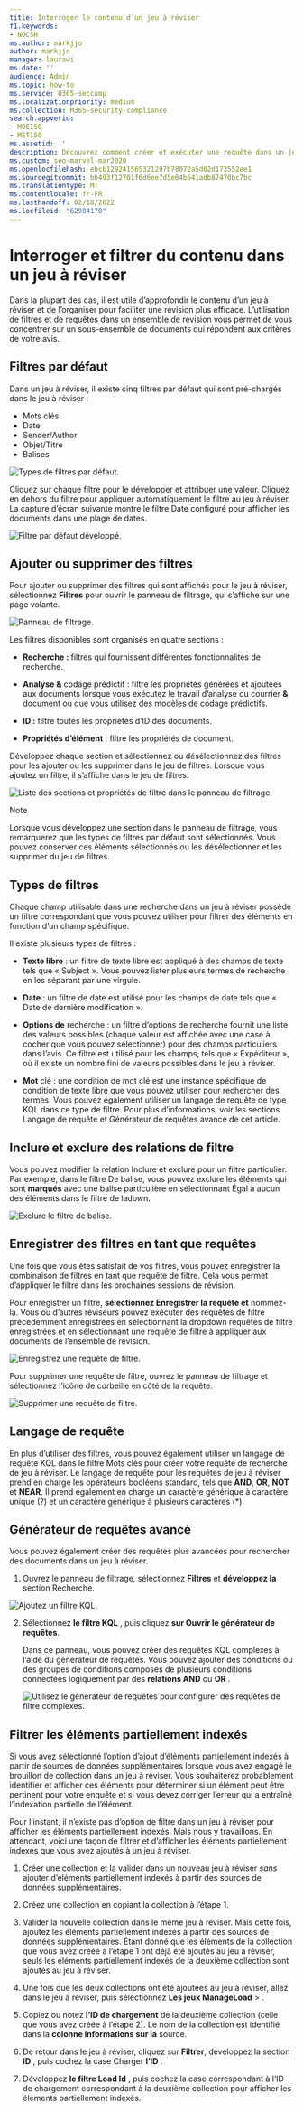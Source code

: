 ```yaml
---
title: Interroger le contenu d’un jeu à réviser
f1.keywords:
- NOCSH
ms.author: markjjo
author: markjjo
manager: laurawi
ms.date: ''
audience: Admin
ms.topic: how-to
ms.service: O365-seccomp
ms.localizationpriority: medium
ms.collection: M365-security-compliance
search.appverid:
- MOE150
- MET150
ms.assetid: ''
description: Découvrez comment créer et exécuter une requête dans un jeu à réviser pour organiser le contenu pour une révision plus efficace dans Advanced eDiscovery cas.
ms.custom: seo-marvel-mar2020
ms.openlocfilehash: ebcb129241565321297b78072a5d02d173552ee1
ms.sourcegitcommit: bb493f12701f6d6ee7d5e64b541adb87470bc7bc
ms.translationtype: MT
ms.contentlocale: fr-FR
ms.lasthandoff: 02/18/2022
ms.locfileid: "62904170"
---
```

# <a name="query-and-filter-content-in-a-review-set"></a>Interroger et filtrer du contenu dans un jeu à réviser

Dans la plupart des cas, il est utile d’approfondir le contenu d’un jeu à réviser et de l’organiser pour faciliter une révision plus efficace. L’utilisation de filtres et de requêtes dans un ensemble de révision vous permet de vous concentrer sur un sous-ensemble de documents qui répondent aux critères de votre avis.

## <a name="default-filters"></a>Filtres par défaut

Dans un jeu à réviser, il existe cinq filtres par défaut qui sont pré-chargés dans le jeu à réviser :

- Mots clés
- Date
- Sender/Author
- Objet/Titre
- Balises

![Types de filtres par défaut.](../media/DefaultFilterTypes.png)

Cliquez sur chaque filtre pour le développer et attribuer une valeur. Cliquez en dehors du filtre pour appliquer automatiquement le filtre au jeu à réviser. La capture d’écran suivante montre le filtre Date configuré pour afficher les documents dans une plage de dates.

![Filtre par défaut développé.](../media/ExpandedFilter.png)

## <a name="add-or-remove-filters"></a>Ajouter ou supprimer des filtres

Pour ajouter ou supprimer des filtres qui sont affichés pour le jeu à réviser, sélectionnez **Filtres** pour ouvrir le panneau de filtrage, qui s’affiche sur une page volante. 

![Panneau de filtrage.](../media/FilterPanel.png)

Les filtres disponibles sont organisés en quatre sections :

- **Recherche :** filtres qui fournissent différentes fonctionnalités de recherche.

- **Analyse &** codage prédictif : filtre les propriétés générées et ajoutées aux documents lorsque vous exécutez le travail d’analyse du courrier **&** document ou que vous utilisez des modèles de codage prédictifs.

- **ID :** filtre toutes les propriétés d’ID des documents.

- **Propriétés d’élément** : filtre les propriétés de document. 

Développez chaque section et sélectionnez ou désélectionnez des filtres pour les ajouter ou les supprimer dans le jeu de filtres. Lorsque vous ajoutez un filtre, il s’affiche dans le jeu de filtres. 

![Liste des sections et propriétés de filtre dans le panneau de filtrage.](../media/FilterPanel2.png)

> [!NOTE]
> Lorsque vous développez une section dans le panneau de filtrage, vous remarquerez que les types de filtres par défaut sont sélectionnés. Vous pouvez conserver ces éléments sélectionnés ou les désélectionner et les supprimer du jeu de filtres. 

## <a name="filter-types"></a>Types de filtres

Chaque champ utilisable dans une recherche dans un jeu à réviser possède un filtre correspondant que vous pouvez utiliser pour filtrer des éléments en fonction d’un champ spécifique.

Il existe plusieurs types de filtres :

- **Texte libre** : un filtre de texte libre est appliqué à des champs de texte tels que « Subject ». Vous pouvez lister plusieurs termes de recherche en les séparant par une virgule.

- **Date** : un filtre de date est utilisé pour les champs de date tels que « Date de dernière modification ».

- **Options de** recherche : un filtre d’options de recherche fournit une liste des valeurs possibles (chaque valeur est affichée avec une case à cocher que vous pouvez sélectionner) pour des champs particuliers dans l’avis. Ce filtre est utilisé pour les champs, tels que « Expéditeur », où il existe un nombre fini de valeurs possibles dans le jeu à réviser.

- **Mot** clé : une condition de mot clé est une instance spécifique de condition de texte libre que vous pouvez utiliser pour rechercher des termes. Vous pouvez également utiliser un langage de requête de type KQL dans ce type de filtre. Pour plus d’informations, voir les sections Langage de requête et Générateur de requêtes avancé de cet article.

## <a name="include-and-exclude-filter-relationships"></a>Inclure et exclure des relations de filtre

Vous pouvez modifier la relation Inclure et exclure pour un filtre particulier. Par exemple, dans le filtre De balise, vous pouvez exclure les éléments qui sont **marqués** avec une balise particulière en sélectionnant Égal à aucun des éléments dans le filtre de ladown. 

![Exclure le filtre de balise.](../media/TagFilterExclude.png)

## <a name="save-filters-as-queries"></a>Enregistrer des filtres en tant que requêtes

Une fois que vous êtes satisfait de vos filtres, vous pouvez enregistrer la combinaison de filtres en tant que requête de filtre. Cela vous permet d’appliquer le filtre dans les prochaines sessions de révision.

Pour enregistrer un filtre, **sélectionnez Enregistrer la requête et** nommez-la. Vous ou d’autres réviseurs pouvez exécuter des requêtes de filtre précédemment  enregistrées en sélectionnant la dropdown requêtes de filtre enregistrées et en sélectionnant une requête de filtre à appliquer aux documents de l’ensemble de révision. 

![Enregistrez une requête de filtre.](../media/SaveFilterQuery.png)

Pour supprimer une requête de filtre, ouvrez le panneau de filtrage et sélectionnez l’icône de corbeille en côté de la requête.

![Supprimer une requête de filtre.](../media/DeleteFilterQuery.png)

## <a name="query-language"></a>Langage de requête

En plus d’utiliser des filtres, vous pouvez également utiliser un langage de requête KQL dans le filtre Mots clés pour créer votre requête de recherche de jeu à réviser. Le langage de requête pour les requêtes de jeu à réviser prend en charge les opérateurs booléens standard, tels que **AND**, **OR**, **NOT** et **NEAR**. Il prend également en charge un caractère générique à caractère unique (?) et un caractère générique à plusieurs caractères (*).

## <a name="advanced-query-builder"></a>Générateur de requêtes avancé

Vous pouvez également créer des requêtes plus avancées pour rechercher des documents dans un jeu à réviser.

1. Ouvrez le panneau de filtrage, sélectionnez **Filtres** et **développez la** section Recherche.

  ![Ajoutez un filtre KQL.](../media/AddKQLFilter.png)

2. Sélectionnez **le filtre KQL** , puis cliquez **sur Ouvrir le générateur de requêtes**.

   Dans ce panneau, vous pouvez créer des requêtes KQL complexes à l’aide du générateur de requêtes. Vous pouvez ajouter des conditions ou des groupes de conditions composés de plusieurs conditions connectées logiquement par des **relations AND** ou **OR** .

   ![Utilisez le générateur de requêtes pour configurer des requêtes de filtre complexes.](../media/ComplexQuery.png)

## <a name="filter-partially-indexed-items"></a>Filtrer les éléments partiellement indexés

Si vous avez sélectionné l’option d’ajout d’éléments partiellement indexés à partir de sources de données supplémentaires lorsque vous avez engagé le brouillon de collection dans un jeu à réviser. Vous souhaiterez probablement identifier et afficher ces éléments pour déterminer si un élément peut être pertinent pour votre enquête et si vous devez corriger l’erreur qui a entraîné l’indexation partielle de l’élément.

Pour l’instant, il n’existe pas d’option de filtre dans un jeu à réviser pour afficher les éléments partiellement indexés. Mais nous y travaillons. En attendant, voici une façon de filtrer et d’afficher les éléments partiellement indexés que vous avez ajoutés à un jeu à réviser.

1. Créer une collection et la valider dans un nouveau jeu à réviser *sans* ajouter d’éléments partiellement indexés à partir des sources de données supplémentaires.

2. Créez une collection en copiant la collection à l’étape 1.

3. Valider la nouvelle collection dans le même jeu à réviser. Mais cette fois, ajoutez les éléments partiellement indexés à partir des sources de données supplémentaires. Étant donné que les éléments de la collection que vous avez créée à l’étape 1 ont déjà été ajoutés au jeu à réviser, seuls les éléments partiellement indexés de la deuxième collection sont ajoutés au jeu à réviser.

4. Une fois que les deux collections ont été ajoutées au jeu à réviser, allez dans le jeu à réviser, puis sélectionnez **Les jeux ManageLoad** > .

5. Copiez ou notez **l’ID de chargement** de la deuxième collection (celle que vous avez créée à l’étape 2). Le nom de la collection est identifié dans la **colonne Informations sur la** source.

6. De retour dans le jeu à réviser, cliquez sur **Filtrer**, développez la section **ID** , puis cochez la case Charger **l’ID** .

7. Développez **le filtre Load Id** , puis cochez la case correspondant à l’ID de chargement correspondant à la deuxième collection pour afficher les éléments partiellement indexés.

